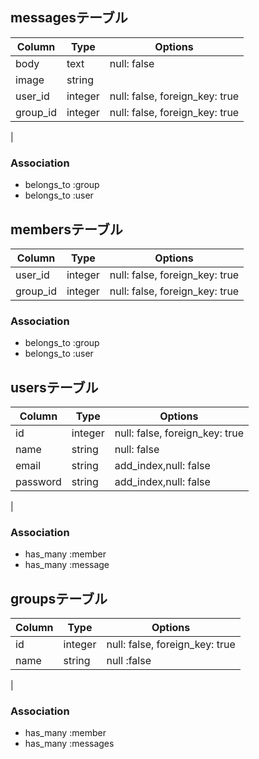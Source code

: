 ## messagesテーブル

|Column|Type|Options|
|------|----|-------|
|body|text|null: false|
|image|string||
|user_id|integer|null: false, foreign_key: true|
|group_id|integer|null: false, foreign_key: true|
|

### Association
- belongs_to :group
- belongs_to :user

## membersテーブル

|Column|Type|Options|
|------|----|-------|
|user_id|integer|null: false, foreign_key: true|
|group_id|integer|null: false, foreign_key: true|

### Association
- belongs_to :group
- belongs_to :user

## usersテーブル

|Column|Type|Options|
|------|----|-------|
|id|integer|null: false, foreign_key: true|
|name|string|null: false|
|email|string|add_index,null: false|
|password|string|add_index,null: false|
|

### Association
- has_many :member
- has_many :message

## groupsテーブル

|Column|Type|Options|
|------|----|-------|
|id|integer|null: false, foreign_key: true|
|name|string|null :false|
|

### Association
- has_many :member
- has_many :messages
